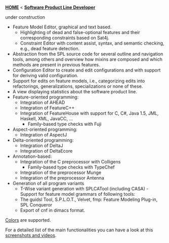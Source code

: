 <!-- Breadcrumb -->
[**HOME**](https://github.com/tthuem/FeatureIDE/wiki) < [**Software Product Line Developer**](https://github.com/tthuem/FeatureIDE/wiki/Software-Product-Line-Developer)

<!-- Introduction -->
under construction

<!-- Outline -->

<!-- Content -->
- Feature Model Editor, graphical and text based.
   - Highlighting of dead and false-optional features and their corresponding constraints based on Sat4j.
   - Constraint Editor with content assist, syntax, and semantic checking, e.g., dead feature detection.
- Abstraction from the SPL source code for several outline and navigation tools, among others and overview how mixins are composed and which methods are present in previous features.
- Configuration Editor to create and edit configurations and with support for deriving valid configuration.
- Support for edits on feature models, i.e., categorizing edits into refactorings, generalizations, specializations or none of these.
- A view displaying statistics about the software product line.
- Feature-oriented programming:
   - Integration of AHEAD
   - Integration of FeatureC++
   - Integration of FeatureHouse with support for C, C#, Java 1.5, JML, Haskell, XML, JavaCC, ...
      - Family-based type checks with Fuji
- Aspect-oriented programming:
   - Integration of AspectJ
- Delta-oriented programming:
   - Integration of DeltaJ
   - Integration of DeltaEcore
- Annotation-based:
   - Integration of the C preprocessor with Colligens
      - Family-based type checks with TypeChef
   - Integration of the preprocessor Munge
   - Integration of the preprocessor Antenna
- Generation of all program variants
   - T-Wise variant generation with SPLCATool (including CASA)
-Support for feature model grammars of following tools:
   - The guidsl Tool, S.P.L.O.T., Velvet, fmp: Feature Modeling Plug-in, SPL Conqueror
   - Export of cnf in dimacs format.

[Colors](https://github.com/tthuem/FeatureIDE/wiki/Colors) are supported.

For a detailed list of the main functionalities you can have a look at this [screenshots and videos](http://wwwiti.cs.uni-magdeburg.de/iti_db/research/featureide/#screenshots).

